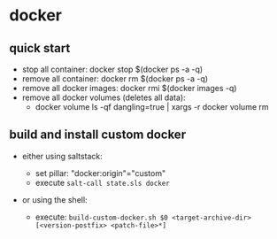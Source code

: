 # docker

## quick start

+ stop all container: docker stop $(docker ps -a -q)
+ remove all container: docker rm $(docker ps -a -q)
+ remove all docker images: docker rmi $(docker images -q)
+ remove all docker volumes (deletes all data):
    +  docker volume ls -qf dangling=true | xargs -r docker volume rm

## build and install custom docker


+ either using saltstack:
    + set pillar: "docker:origin"="custom"
    + execute `salt-call state.sls docker`

+ or using the shell:
    + execute: `build-custom-docker.sh $0 <target-archive-dir> [<version-postfix> <patch-file>*]`

